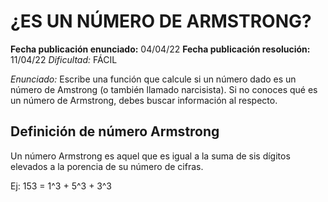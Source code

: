 # ¿ES UN NÚMERO DE ARMSTRONG?

**Fecha publicación enunciado:** 04/04/22
**Fecha publicación resolución:** 11/04/22
*Dificultad:* FÁCIL

*Enunciado:* Escribe una función que calcule si un número dado es un número de Amstrong (o también llamado narcisista).
Si no conoces qué es un número de Armstrong, debes buscar información al respecto.

## Definición de número Armstrong

Un número Armstrong es aquel que es igual a la suma de sis dígitos elevados a la porencia de su número de cifras.

Ej:
153 = 1^3 + 5^3 + 3^3
